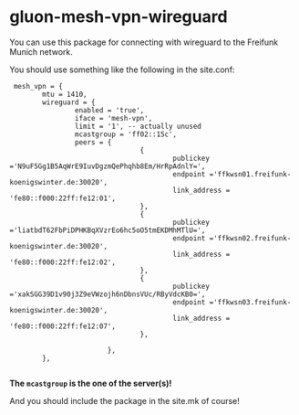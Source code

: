 # gluon-mesh-vpn-wireguard

You can use this package for connecting with wireguard to the Freifunk Munich network.

You should use something like the following in the site.conf:

        
```
 mesh_vpn = {
        mtu = 1410,
        wireguard = {
                enabled = 'true',
                iface = 'mesh-vpn',
                limit = '1', -- actually unused
                mcastgroup = 'ff02::15c',
                peers = {
                                {
                                        publickey ='N9uF5Gg1B5AqWrE9IuvDgzmQePhqhb8Em/HrRpAdnlY=',
                                        endpoint ='ffkwsn01.freifunk-koenigswinter.de:30020',
                                        link_address = 'fe80::f000:22ff:fe12:01',
                                },                
                                {
                                        publickey ='liatbdT62FbPiDPHKBqXVzrEo6hc5oO5tmEKDMhMTlU=',
                                        endpoint ='ffkwsn02.freifunk-koenigswinter.de:30020',
                                        link_address = 'fe80::f000:22ff:fe12:02',
                                },
                                {
                                        publickey ='xakSGG39D1v90j3Z9eVWzojh6nDbnsVUc/RByVdcKB0=',
                                        endpoint ='ffkwsn03.freifunk-koenigswinter.de:30020',
                                        link_address = 'fe80::f000:22ff:fe12:07',
                                },

                        },
        },
        
```    

**The `mcastgroup` is the one of the server(s)!**

And you should include the package in the site.mk of course!
